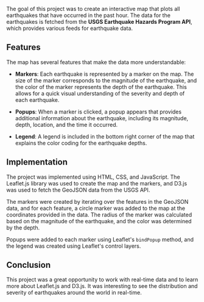 The goal of this project was to create an interactive map that plots all earthquakes that have occurred in the past hour. The data for the earthquakes is fetched from the **USGS Earthquake Hazards Program API**, which provides various feeds for earthquake data.

## Features

The map has several features that make the data more understandable:

- **Markers**: Each earthquake is represented by a marker on the map. The size of the marker corresponds to the magnitude of the earthquake, and the color of the marker represents the depth of the earthquake. This allows for a quick visual understanding of the severity and depth of each earthquake.

- **Popups**: When a marker is clicked, a popup appears that provides additional information about the earthquake, including its magnitude, depth, location, and the time it occurred.

- **Legend**: A legend is included in the bottom right corner of the map that explains the color coding for the earthquake depths.

## Implementation

The project was implemented using HTML, CSS, and JavaScript. The Leaflet.js library was used to create the map and the markers, and D3.js was used to fetch the GeoJSON data from the USGS API.

The markers were created by iterating over the features in the GeoJSON data, and for each feature, a circle marker was added to the map at the coordinates provided in the data. The radius of the marker was calculated based on the magnitude of the earthquake, and the color was determined by the depth.

Popups were added to each marker using Leaflet's `bindPopup` method, and the legend was created using Leaflet's control layers.

## Conclusion

This project was a great opportunity to work with real-time data and to learn more about Leaflet.js and D3.js. It was interesting to see the distribution and severity of earthquakes around the world in real-time.
